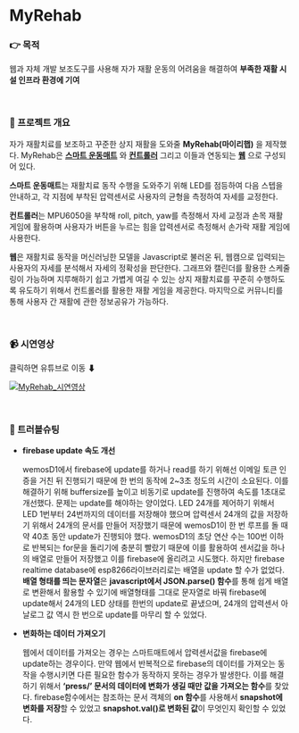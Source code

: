 # MyRehab

### 👉 목적

웹과 자체 개발 보조도구를 사용해 자가 재활 운동의 어려움을 해결하여 **부족한 재활 시설 인프라 환경에 기여**

<br>

### 🔎 프로젝트 개요

 자가 재활치료를 보조하고 꾸준한 상지 재활을 도와줄 **MyRehab(마이리햅)** 을 제작했다. MyRehab은 **[스마트 운동매트]()** 와 **[컨트롤러]()** 그리고 이들과 연동되는 **[웹]()** 으로 구성되어 있다. 
 
**스마트 운동매트**는 재활치료 동작 수행을 도와주기 위해 LED를 점등하여 다음 스텝을 안내하고, 각 지점에 부착된 압력센서로 사용자의 균형을 측정하여 자세를 교정한다.
 
**컨트롤러**는 MPU6050을 부착해 roll, pitch, yaw를 측정해서 자세 교정과 손목 재활 게임에 활용하며 사용자가 버튼을 누르는 힘을 압력센서로 측정해서 손가락 재활 게임에 사용한다.
 
**웹**은 재활치료 동작을 머신러닝한 모델을 Javascript로 불러온 뒤, 웹캠으로 입력되는 사용자의 자세를 분석해서 자세의 정확성을 판단한다. 그래프와 캘린더를 활용한 스케줄링이 가능하며 지루해하기 쉽고 가볍게 여길 수 있는 상지 재활치료를 꾸준히 수행하도록 유도하기 위해서 컨트롤러를 활용한 재활 게임을 제공한다. 마지막으로 커뮤니티를 통해 사용자 간 재활에 관한 정보공유가 가능하다.
 
<br>

### 📹 시연영상

클릭하면 유튜브로 이동 ⬇

[![MyRehab_시연영상](http://img.youtube.com/vi/qF2fW21TfUo/0.jpg)](https://youtu.be/qF2fW21TfUo?t=0s) 

<br>

### 🔨 트러블슈팅

+ **firebase update 속도 개선**

  wemosD1에서 firebase에 update를 하거나 read를 하기 위해선 이메일 토큰 인증을 거친 뒤 진행되기 때문에 한 번의 동작에 2~3초 정도의 시간이 소요된다. 이를 해결하기 위해 buffersize를 높이고 비동기로 update를 진행하여 속도를 1초대로 개선했다. 문제는 update를 해야하는 양이었다. LED 24개를 제어하기 위해서 LED 1번부터 24번까지의 데이터를 저장해야 했으며 압력센서 24개의 값을 저장하기 위해서 24개의 문서를 만들어 저장했기 때문에 wemosD1이 한 번 루프를 돌 때 약 40초 동안 update가 진행되야 했다. wemosD1의 초당 연산 수는 100번 이하로 반복되는 for문을 돌리기에 충분히 빨랐기 때문에 이를 활용하여 센서값을 하나의 배열로 만들어 저장했고 이를 firebase에 올리려고 시도했다. 하지만 firebase realtime database에 esp8266라이브러리로는 배열을 update 할 수가 없었다. **배열 형태를 띄는 문자열**은 **javascript에서 JSON.parse() 함수**를 통해 쉽게 배열로 변환해서 활용할 수 있기에 배열형태를 그대로 문자열로 바꿔 firebase에 update해서 24개의 LED 상태를 한번의 update로 끝냈으며, 24개의 압력센서 아날로그 값 역시 한 번으로 update를 마무리 할 수 있었다.

+ **변화하는 데이터 가져오기**
  
  웹에서 데이터를 가져오는 경우는 스마트매트에서 압력센서값을 firebase에 update하는 경우이다. 만약 웹에서 반복적으로 firebase의 데이터를 가져오는 동작을 수행시키면 다른 필요한 함수가 동작하지 못하는 경우가 발생한다. 이를 해결하기 위해서 **‘press/’ 문서의 데이터에 변화가 생길 때만 값을 가져오는 함수**를 찾았다. firebase함수에서는 참조하는 문서 객체의 **on 함수**를 사용해서 **snapshot에 변화를 저장**할 수 있었고 **snapshot.val()로 변화된 값**이 무엇인지 확인할 수 있었다.
